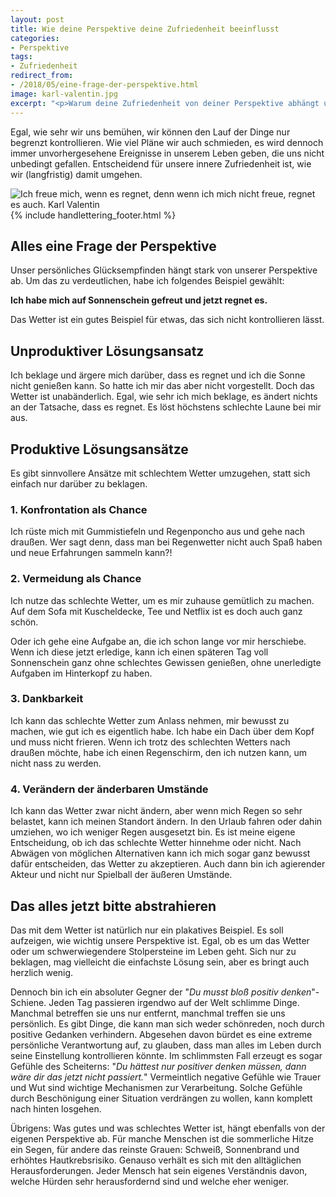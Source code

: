 ```yaml
---
layout: post
title: Wie deine Perspektive deine Zufriedenheit beeinflusst
categories:
- Perspektive
tags:
- Zufriedenheit
redirect_from:
- /2018/05/eine-frage-der-perspektive.html
image: karl-valentin.jpg
excerpt: "<p>Warum deine Zufriedenheit von deiner Perspektive abhängt und wie du mit Problemen produktiver umgehen kannst.</p>"
---
```


Egal, wie sehr wir uns bemühen, wir können den Lauf der Dinge nur
begrenzt kontrollieren. Wie viel Pläne wir auch schmieden, es wird
dennoch immer unvorhergesehene Ereignisse in unserem Leben geben, die
uns nicht unbedingt gefallen. Entscheidend für unsere innere
Zufriedenheit ist, wie wir (langfristig) damit umgehen.

![Ich freue mich, wenn es regnet, denn wenn ich mich nicht freue, regnet es auch. Karl Valentin]({{site.baseurl}}/assets/img/posts/karl-valentin.jpg)
{% include handlettering_footer.html %}

## Alles eine Frage der Perspektive

Unser persönliches Glücksempfinden hängt stark von unserer Perspektive
ab. Um das zu verdeutlichen, habe ich folgendes Beispiel gewählt:

**Ich habe mich auf Sonnenschein gefreut und jetzt regnet es.**

Das Wetter ist ein gutes Beispiel für etwas, das sich nicht
kontrollieren lässt.

## Unproduktiver Lösungsansatz

Ich beklage und ärgere mich darüber, dass es regnet und ich die Sonne
nicht genießen kann. So hatte ich mir das aber nicht vorgestellt.
Doch das Wetter ist unabänderlich. Egal, wie sehr ich mich beklage, es
ändert nichts an der Tatsache, dass es regnet. Es löst höchstens
schlechte Laune bei mir aus.

## Produktive Lösungsansätze

Es gibt sinnvollere Ansätze mit schlechtem Wetter umzugehen, statt sich
einfach nur darüber zu beklagen.

### 1. Konfrontation als Chance

Ich rüste mich mit Gummistiefeln und Regenponcho aus und gehe nach
draußen. Wer sagt denn, dass man bei Regenwetter nicht auch Spaß haben
und neue Erfahrungen sammeln kann?!

### 2. Vermeidung als Chance

Ich nutze das schlechte Wetter, um es mir zuhause gemütlich zu machen.
Auf dem Sofa mit Kuscheldecke, Tee und Netflix ist es doch auch ganz
schön.

Oder ich gehe eine Aufgabe an, die ich schon lange vor mir herschiebe.
Wenn ich diese jetzt erledige, kann ich einen späteren Tag voll
Sonnenschein ganz ohne schlechtes Gewissen genießen, ohne unerledigte
Aufgaben im Hinterkopf zu haben.

### 3. Dankbarkeit

Ich kann das schlechte Wetter zum Anlass nehmen, mir bewusst zu machen,
wie gut ich es eigentlich habe. Ich habe ein Dach über dem Kopf und muss
nicht frieren. Wenn ich trotz des schlechten Wetters nach draußen
möchte, habe ich einen Regenschirm, den ich nutzen kann, um nicht nass
zu werden.

### 4. Verändern der änderbaren Umstände

Ich kann das Wetter zwar nicht ändern, aber wenn mich Regen so sehr
belastet, kann ich meinen Standort ändern. In den Urlaub fahren oder
dahin umziehen, wo ich weniger Regen ausgesetzt bin. Es ist meine eigene
Entscheidung, ob ich das schlechte Wetter hinnehme oder nicht. Nach
Abwägen von möglichen Alternativen kann ich mich sogar ganz bewusst
dafür entscheiden, das Wetter zu akzeptieren. Auch dann bin ich
agierender Akteur und nicht nur Spielball der äußeren Umstände.

## Das alles jetzt bitte abstrahieren

Das mit dem Wetter ist natürlich nur ein plakatives Beispiel. Es soll
aufzeigen, wie wichtig unsere Perspektive ist. Egal, ob es um das Wetter
oder um schwerwiegendere Stolpersteine im Leben geht. Sich nur zu
beklagen, mag vielleicht die einfachste Lösung sein, aber es bringt auch
herzlich wenig.

Dennoch bin ich ein absoluter Gegner der "*Du musst bloß positiv
denken*"-Schiene. Jeden Tag passieren irgendwo auf der Welt schlimme
Dinge. Manchmal betreffen sie uns nur entfernt, manchmal treffen sie uns
persönlich. Es gibt Dinge, die kann man sich weder schönreden, noch
durch positive Gedanken verhindern. Abgesehen davon bürdet es eine
extreme persönliche Verantwortung auf, zu glauben, dass man alles im
Leben durch seine Einstellung kontrollieren könnte. Im schlimmsten Fall
erzeugt es sogar Gefühle des Scheiterns: "*Du hättest nur positiver
denken müssen, dann wäre dir das jetzt nicht passiert.*" Vermeintlich
negative Gefühle wie Trauer und Wut sind wichtige Mechanismen zur
Verarbeitung. Solche Gefühle durch Beschönigung einer Situation
verdrängen zu wollen, kann komplett nach hinten losgehen.

Übrigens: Was gutes und was schlechtes Wetter ist, hängt ebenfalls von
der eigenen Perspektive ab. Für manche Menschen ist die sommerliche
Hitze ein Segen, für andere das reinste Grauen: Schweiß, Sonnenbrand und
erhöhtes Hautkrebsrisiko. Genauso verhält es sich mit den alltäglichen
Herausforderungen. Jeder Mensch hat sein eigenes Verständnis davon,
welche Hürden sehr herausfordernd sind und welche eher weniger.
